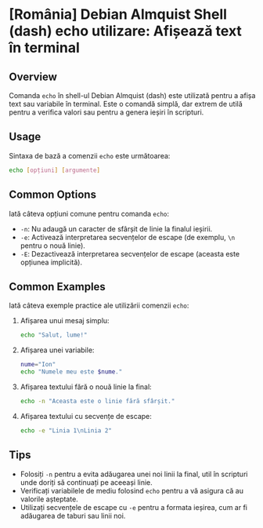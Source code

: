 # [România] Debian Almquist Shell (dash) echo utilizare: Afișează text în terminal

## Overview
Comanda `echo` în shell-ul Debian Almquist (dash) este utilizată pentru a afișa text sau variabile în terminal. Este o comandă simplă, dar extrem de utilă pentru a verifica valori sau pentru a genera ieșiri în scripturi.

## Usage
Sintaxa de bază a comenzii `echo` este următoarea:

```bash
echo [opțiuni] [argumente]
```

## Common Options
Iată câteva opțiuni comune pentru comanda `echo`:

- `-n`: Nu adaugă un caracter de sfârșit de linie la finalul ieșirii.
- `-e`: Activează interpretarea secvențelor de escape (de exemplu, `\n` pentru o nouă linie).
- `-E`: Dezactivează interpretarea secvențelor de escape (aceasta este opțiunea implicită).

## Common Examples
Iată câteva exemple practice ale utilizării comenzii `echo`:

1. Afișarea unui mesaj simplu:
   ```bash
   echo "Salut, lume!"
   ```

2. Afișarea unei variabile:
   ```bash
   nume="Ion"
   echo "Numele meu este $nume."
   ```

3. Afișarea textului fără o nouă linie la final:
   ```bash
   echo -n "Aceasta este o linie fără sfârșit."
   ```

4. Afișarea textului cu secvențe de escape:
   ```bash
   echo -e "Linia 1\nLinia 2"
   ```

## Tips
- Folosiți `-n` pentru a evita adăugarea unei noi linii la final, util în scripturi unde doriți să continuați pe aceeași linie.
- Verificați variabilele de mediu folosind `echo` pentru a vă asigura că au valorile așteptate.
- Utilizați secvențele de escape cu `-e` pentru a formata ieșirea, cum ar fi adăugarea de taburi sau linii noi.